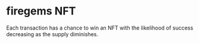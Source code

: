 # firegems NFT
Each transaction has a chance to win an NFT with the likelihood of success decreasing as the supply diminishes.  
